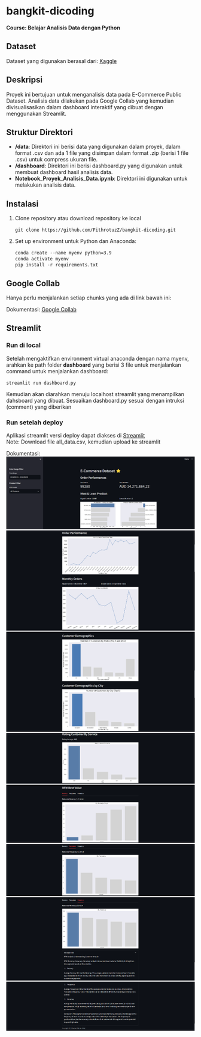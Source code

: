 # bangkit-dicoding
**Course: Belajar Analisis Data dengan Python**

## Dataset

Dataset yang digunakan berasal dari: [Kaggle](https://www.kaggle.com/datasets/olistbr/brazilian-ecommerce/data)

## Deskripsi

Proyek ini bertujuan untuk menganalisis data pada E-Commerce Public Dataset. Analisis data dilakukan pada Google Collab yang kemudian divisualisasikan dalam dashboard interaktif yang dibuat dengan menggunakan Streamlit.

## Struktur Direktori

- **/data**: Direktori ini berisi data yang digunakan dalam proyek, dalam format .csv dan ada 1 file yang disimpan dalam format .zip (berisi 1 file .csv) untuk compress ukuran file.
- **/dashboard**: Direktori ini berisi dashboard.py yang digunakan untuk membuat dashboard hasil analisis data.
- **Notebook_Proyek_Analisis_Data.ipynb**: Direktori ini digunakan untuk melakukan analisis data.

## Instalasi

1. Clone repository atau download repository ke local

   ```shell
   git clone https://github.com/FithrotuzZ/bangkit-dicoding.git
   ```

2. Set up environment untuk Python dan Anaconda:

   ```shell
   conda create --name myenv python=3.9
   conda activate myenv
   pip install -r requirements.txt
   ```

## Google Collab
Hanya perlu menjalankan setiap chunks yang ada di link bawah ini:

Dokumentasi: [Google Collab](https://colab.research.google.com/drive/1885D68323nwe5Rn3eQlP8fVeP7RafC2B?usp=sharing)

## Streamlit
### Run di local
Setelah mengaktifkan environment virtual anaconda dengan nama myenv, arahkan ke path folder **dashboard** yang berisi 3 file untuk menjalankan command untuk menjalankan dashboard:

   ```shell
   streamlit run dashboard.py
   ```
Kemudian akan diarahkan menuju localhost streamlit yang menampilkan dahsboard yang dibuat. Sesuaikan dashboard.py sesuai dengan intruksi (comment) yang diberikan

### Run setelah deploy
Aplikasi streamlit versi deploy dapat diakses di [Streamlit](https://bangkit-dicoding.streamlit.app/) <br>
Note: Download file all_data.csv, kemudian upload ke streamlit

Dokumentasi: 
<img src="./dashboard-dokumentasi/ss1.png"></img>
<img src="./dashboard-dokumentasi/ss2.png"></img>
<img src="./dashboard-dokumentasi/ss3.png"></img>
<img src="./dashboard-dokumentasi/ss4.png"></img>
<img src="./dashboard-dokumentasi/ss5-1.png"></img>
<img src="./dashboard-dokumentasi/ss5-2.png"></img>
<img src="./dashboard-dokumentasi/ss5-3.png"></img>
<img src="./dashboard-dokumentasi/ss6.png"></img>
